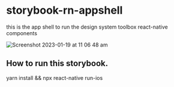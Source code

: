 # storybook-rn-appshell
this is the app shell to run the design system toolbox react-native components

![Screenshot 2023-01-19 at 11 06 48 am](https://user-images.githubusercontent.com/2985439/213325339-15848594-1973-4534-9663-51abe77057ae.png)

## How to run this storybook.

yarn install && npx react-native run-ios 

